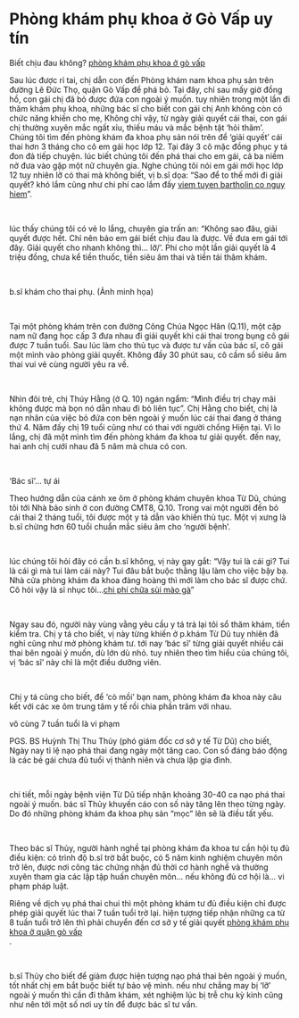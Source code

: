 <h1>Phòng khám phụ khoa ở Gò Vấp uy tín</h1>
<p>Biết chịu đau không?&nbsp;<a href="http://phongkhamdaidong.vn/cac-phong-kham-phu-khoa-uy-tin-o-go-vap-103.html">phòng khám phụ khoa ở gò vấp</a></p>

<p>Sau lúc được rỉ tai, chị dẫn con đến Phòng khám nam khoa phụ sản trên đường Lê Đức Thọ, quận Gò Vấp để phá bỏ. Tại đây, chỉ sau mấy giờ đồng hồ, con gái chị đã bỏ được đứa con ngoài ý muốn. tuy nhiên trong một lần đi thăm khám phụ khoa, những bác sĩ cho biết con gái chị Anh không còn có chức năng khiến cho mẹ, Không chỉ vậy, từ ngày giải quyết cái thai, con gái chị thường xuyên mắc ngất xỉu, thiếu máu và mắc bệnh tật &lsquo;hỏi thăm&rsquo;.<br />
Chúng tôi tìm đến phòng khám đa khoa phụ sản nói trên để &lsquo;giải quyết&rsquo; cái thai hơn 3 tháng cho cô em gái học lớp 12. Tại đây 3 cô mặc đồng phục y tá đon đả tiếp chuyện. lúc biết chúng tôi đến phá thai cho em gái, cả ba niềm nở đưa vào gặp một nữ chuyên gia. Nghe chúng tôi nói em gái mới học lớp 12 tuy nhiên lỡ có thai mà không biết, vị b.sĩ dọa: &ldquo;Sao để to thế mới đi giải quyết? khó lắm cũng như chi phí cao lắm đấy <a href="http://phongkhamdaidong.vn/viem-tuyen-bartholin-co-nguy-hiem-khong-35.html">viem tuyen bartholin co nguy hiem</a>&rdquo;.</p>

<p>&nbsp;</p>

<p>lúc thấy chúng tôi có vẻ lo lắng, chuyên gia trấn an: &ldquo;Không sao đâu, giải quyết được hết. Chỉ nên bảo em gái biết chịu đau là được. Về đưa em gái tới đây. Giải quyết cho nhanh không thì&hellip; lỡ/&rsquo;. Phí cho một lần giải quyết là 4 triệu đồng, chưa kể tiền thuốc, tiền siêu âm thai và tiền tái thăm khám.</p>

<p>&nbsp;</p>

<p>b.sĩ khám cho thai phụ. (Ảnh minh họa)</p>

<p>&nbsp;</p>

<p>Tại một phòng khám trên con đường Công Chúa Ngọc Hân (Q.11), một cặp nam nữ đang học cấp 3 đưa nhau đi giải quyết khi cái thai trong bụng cô gái được 7 tuần tuổi. Sau lúc làm cho thủ tục và được tư vấn của bác sĩ, cô gái một mình vào phòng giải quyết. Không đầy 30 phút sau, cô cầm sổ siêu âm thai vui vẻ cùng người yêu ra về.</p>

<p>&nbsp;</p>

<p>Nhìn đôi trẻ, chị Thúy Hằng (ở Q. 10) ngán ngẩm: &ldquo;Mình điều trị chạy mãi không được mà bọn nó dẫn nhau đi bỏ liên tục&rdquo;. Chị Hằng cho biết, chị là nạn nhân của việc bỏ đứa con bên ngoài ý muốn lúc cái thai đang ở tháng thứ 4. Năm đấy chị 19 tuổi cũng như có thai với người chồng Hiện tại. Vì lo lắng, chị đã một mình tìm đến phòng khám đa khoa tư giải quyết. đến nay, hai anh chị cưới nhau đã 5 năm mà chưa có con.</p>

<p>&nbsp;</p>

<p>&lsquo;Bác sĩ&rsquo;&hellip; tự ái</p>

<p>Theo hướng dẫn của cánh xe ôm ở phòng khám chuyên khoa Từ Dũ, chúng tôi tới Nhà bảo sinh ở con đường CMT8, Q.10. Trong vai một người đến bỏ cái thai 2 tháng tuổi, tôi được một y tá dẫn vào khiến thủ tục. Một vị xưng là b.sĩ chừng hơn 60 tuổi chuẩn mắc siêu âm cho &lsquo;người bệnh&rsquo;.</p>

<p>&nbsp;</p>

<p>lúc chúng tôi hỏi đây có cần b.sĩ không, vị này gay gắt: &ldquo;Vậy tui là cái gì? Tui là cái gì mà tui làm cái này? Tui đâu bắt buộc thằng lậu làm cho việc bậy bạ. Nhà cửa phòng khám đa khoa đàng hoàng thì mới làm cho bác sĩ được chứ. Cô hỏi vậy là sỉ nhục tôi&hellip;<a href="http://phongkhamdaidong.vn/chi-phi-xet-nghiem-chua-benh-sui-mao-ga-het-bao-nhieu-tien-11.html">chi phí chữa sùi mào gà</a>&rdquo;</p>

<p>&nbsp;</p>

<p>Ngay sau đó, người này vùng vằng yêu cầu y tá trả lại tôi sổ thăm khám, tiền kiểm tra. Chị y tá cho biết, vị này từng khiến ở p.khám Từ Dũ tuy nhiên đã nghỉ cũng như mở phòng khám tư. tới nay &lsquo;bác sĩ&rsquo; từng giải quyết nhiều cái thai bên ngoài ý muốn, dù lớn dù nhỏ. tuy nhiên theo tìm hiểu của chúng tôi, vị &lsquo;bác sĩ&rsquo; này chỉ là một điều dưỡng viên.</p>

<p>&nbsp;</p>

<p>Chị y tá cũng cho biết, để &lsquo;cò mồi&rsquo; bạn nam, phòng khám đa khoa này câu kết với các xe ôm trung tâm y tế rồi chia phần trăm với nhau.</p>

<p>vô cùng 7 tuần tuổi là vi phạm</p>

<p>PGS. BS Huỳnh Thị Thu Thủy (phó giám đốc cơ sở y tế Từ Dũ) cho biết, Ngày nay tỉ lệ nạo phá thai đang ngày một tăng cao. Con số đáng báo động là các bé gái chưa đủ tuổi vị thành niên và chưa lập gia đình.</p>

<p>&nbsp;</p>

<p>chi tiết, mỗi ngày bệnh viện Từ Dũ tiếp nhận khoảng 30-40 ca nạo phá thai ngoài ý muốn. bác sĩ Thủy khuyến cáo con số này tăng lên theo từng ngày. Do đó những phòng khám đa khoa phụ sản &ldquo;mọc&rdquo; lên sẽ là điều tất yếu.</p>

<p>&nbsp;</p>

<p>Theo bác sĩ Thủy, người hành nghề tại phòng khám đa khoa tư cần hội tụ đủ điều kiện: có trình độ b.sĩ trờ bắt buộc, có 5 năm kinh nghiệm chuyên môn trở lên, được nơi công tác chứng nhận đủ thời cơ hành nghề và thường xuyên tham gia các lập tập huấn chuyên môn&hellip; nếu không đủ cơ hội là&hellip; vi phạm pháp luật.</p>

<p>Riêng về dịch vụ phá thai chui thì một phòng khám tư đủ điều kiện chỉ được phép giải quyết lúc thai 7 tuần tuổi trở lại. hiện tượng tiếp nhận những ca từ 8 tuần tuổi trở lên thì phải chuyển đến cơ sở y tế giải quyết&nbsp;<a href="http://phongkhamdaidong.vn/cac-phong-kham-phu-khoa-uy-tin-o-go-vap-103.html">phòng khám phụ khoa ở quận gò vấp</a><br />
.</p>

<p>&nbsp;</p>

<p>b.sĩ Thủy cho biết để giảm được hiện tượng nạo phá thai bên ngoài ý muốn, tốt nhất chị em bắt buộc biết tự bảo vệ mình. nếu như chẳng may bị &lsquo;lỡ&rsquo; ngoài ý muốn thì cần đi thăm khám, xét nghiệm lúc bị trễ chu kỳ kinh cũng như nên tới một số nơi uy tín để được bác sĩ tư vấn.</p>

<p>&nbsp;</p>
